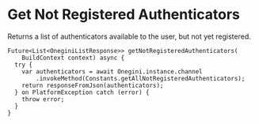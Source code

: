 
# Get Not Registered Authenticators


Returns a list of authenticators available to the user, but not yet registered.


    Future<List<OneginiListResponse>> getNotRegisteredAuthenticators(
        BuildContext context) async {
      try {
        var authenticators = await Onegini.instance.channel
            .invokeMethod(Constants.getAllNotRegisteredAuthenticators);
        return responseFromJson(authenticators);
      } on PlatformException catch (error) {
        throw error;
      }
    }
